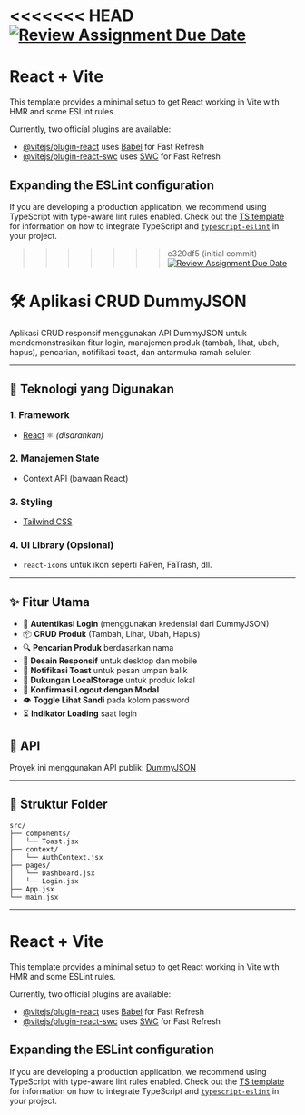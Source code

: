 <<<<<<< HEAD
[![Review Assignment Due Date](https://classroom.github.com/assets/deadline-readme-button-22041afd0340ce965d47ae6ef1cefeee28c7c493a6346c4f15d667ab976d596c.svg)](https://classroom.github.com/a/b_9QIgth)
=======

# React + Vite

This template provides a minimal setup to get React working in Vite with HMR and some ESLint rules.

Currently, two official plugins are available:

- [@vitejs/plugin-react](https://github.com/vitejs/vite-plugin-react/blob/main/packages/plugin-react) uses [Babel](https://babeljs.io/) for Fast Refresh
- [@vitejs/plugin-react-swc](https://github.com/vitejs/vite-plugin-react/blob/main/packages/plugin-react-swc) uses [SWC](https://swc.rs/) for Fast Refresh

## Expanding the ESLint configuration

If you are developing a production application, we recommend using TypeScript with type-aware lint rules enabled. Check out the [TS template](https://github.com/vitejs/vite/tree/main/packages/create-vite/template-react-ts) for information on how to integrate TypeScript and [`typescript-eslint`](https://typescript-eslint.io) in your project.

> > > > > > > e320df5 (initial commit)[![Review Assignment Due Date](https://classroom.github.com/assets/deadline-readme-button-22041afd0340ce965d47ae6ef1cefeee28c7c493a6346c4f15d667ab976d596c.svg)](https://classroom.github.com/a/b_9QIgth)

# 🛠️ Aplikasi CRUD DummyJSON

Aplikasi CRUD responsif menggunakan API DummyJSON untuk mendemonstrasikan fitur login, manajemen produk (tambah, lihat, ubah, hapus), pencarian, notifikasi toast, dan antarmuka ramah seluler.

---

## 🚀 Teknologi yang Digunakan

### 1. **Framework**

- [React](https://reactjs.org/) ⚛️ _(disarankan)_

### 2. **Manajemen State**

- Context API (bawaan React)

### 3. **Styling**

- [Tailwind CSS](https://tailwindcss.com/)

### 4. **UI Library (Opsional)**

- `react-icons` untuk ikon seperti FaPen, FaTrash, dll.

---

## ✨ Fitur Utama

- 🔐 **Autentikasi Login** (menggunakan kredensial dari DummyJSON)
- 📦 **CRUD Produk** (Tambah, Lihat, Ubah, Hapus)
- 🔍 **Pencarian Produk** berdasarkan nama
- 📱 **Desain Responsif** untuk desktop dan mobile
- 🍞 **Notifikasi Toast** untuk pesan umpan balik
- 💾 **Dukungan LocalStorage** untuk produk lokal
- 🧾 **Konfirmasi Logout dengan Modal**
- 👁️ **Toggle Lihat Sandi** pada kolom password
- ⏳ **Indikator Loading** saat login

## 🔗 API

Proyek ini menggunakan API publik: [DummyJSON](https://dummyjson.com/)

---

## 📁 Struktur Folder

```
src/
├── components/
│   └── Toast.jsx
├── context/
│   └── AuthContext.jsx
├── pages/
│   └── Dashboard.jsx
│   └── Login.jsx
├── App.jsx
└── main.jsx
```

---

# React + Vite

This template provides a minimal setup to get React working in Vite with HMR and some ESLint rules.

Currently, two official plugins are available:

- [@vitejs/plugin-react](https://github.com/vitejs/vite-plugin-react/blob/main/packages/plugin-react) uses [Babel](https://babeljs.io/) for Fast Refresh
- [@vitejs/plugin-react-swc](https://github.com/vitejs/vite-plugin-react/blob/main/packages/plugin-react-swc) uses [SWC](https://swc.rs/) for Fast Refresh

## Expanding the ESLint configuration

If you are developing a production application, we recommend using TypeScript with type-aware lint rules enabled. Check out the [TS template](https://github.com/vitejs/vite/tree/main/packages/create-vite/template-react-ts) for information on how to integrate TypeScript and [`typescript-eslint`](https://typescript-eslint.io) in your project.
